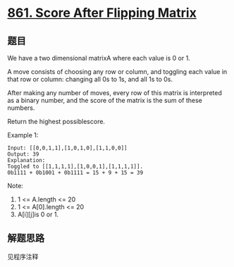 # [861. Score After Flipping Matrix](https://leetcode.com/problems/score-after-flipping-matrix/)

## 题目

We have a two dimensional matrixA where each value is 0 or 1.

A move consists of choosing any row or column, and toggling each value in that row or column: changing all 0s to 1s, and all 1s to 0s.

After making any number of moves, every row of this matrix is interpreted as a binary number, and the score of the matrix is the sum of these numbers.

Return the highest possiblescore.

Example 1:

```text
Input: [[0,0,1,1],[1,0,1,0],[1,1,0,0]]
Output: 39
Explanation:
Toggled to [[1,1,1,1],[1,0,0,1],[1,1,1,1]].
0b1111 + 0b1001 + 0b1111 = 15 + 9 + 15 = 39
```

Note:

1. 1 <= A.length <= 20
1. 1 <= A[0].length <= 20
1. A[i][j]is 0 or 1.

## 解题思路

见程序注释
